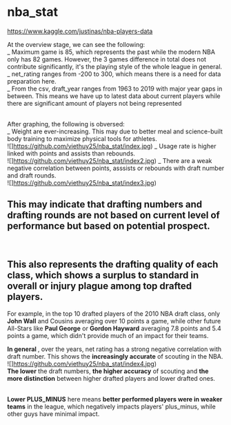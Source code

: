 # nba_stat
https://www.kaggle.com/justinas/nba-players-data

At the overview stage, we can see the following: <br />
_ Maximum game is 85, which represents the past while the modern NBA only has 82 games. However, the 3 games difference in total does not contribute significantly, it's the playing style of the whole league in general. <br />
_ net_rating ranges from -200 to 300, which means there is a need for data preparation here. <br />
_ From the csv, draft_year ranges from 1963 to 2019 with major year gaps in between. This means we have up to latest data about current players while there are significant amount of players not being represented <br /> <br />

After graphing, the following is obversed: <br />
_ Weight are ever-increasing. This may due to better meal and science-built body training to maximize physical tools for athletes. <br />
![]https://github.com/viethuy25/nba_stat/index.jpg)
_ Usage rate is higher linked with points and assists than rebounds. <br />
![]https://github.com/viethuy25/nba_stat/index2.jpg)
_ There are a weak negative correlation between points, asssists or rebounds with draft number and draft rounds. <br />
![]https://github.com/viethuy25/nba_stat/index3.jpg)

<h2> This may indicate that drafting numbers and drafting rounds are not based on current level of performance but based on potential prospect. </h2>

<br />

<h2> This also represents the drafting quality of each class, which shows a surplus to standard in overall or injury plague among top drafted players. </h2> 
For example, in the top 10 drafted players of the 2010 NBA draft class, only <b>John Wall</b> and Cousins averaging over 10 points a game, while other future All-Stars like <b>Paul George</b> or <b>Gordon Hayward</b> averaging 7.8 points and 5.4 points a game, which didn't provide much of an impact for their teams.
<br />
    
<b>In general </b>, over the years, net rating has a strong negative correlation with draft number. This shows the <b>increasingly accurate</b> of scouting in the NBA.
![]https://github.com/viethuy25/nba_stat/index4.jpg)
<br />
<b>The lower</b> the draft numbers, <b>the higher accuracy</b> of scouting and <b>the more distinction</b> between higher drafted players and lower drafted ones.
    
<br />
<b>Lower PLUS_MINUS</b> here means <b>better performed players were in weaker teams</b> in the league, which negatively impacts players' plus_minus, while other guys have minimal impact.